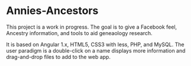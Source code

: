 # Annies-Ancestors

This project is a work in progress. The goal is to give a Facebook feel, Ancestry information, and tools to aid geneaology 
research.

It is based on Angular 1.x, HTML5, CSS3 with less, PHP, and MySQL. The user paradigm is a double-click on a name displays 
more information and drag-and-drop files to add to the web app.

